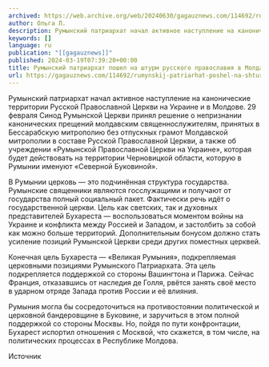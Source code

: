 ```yaml
---
archived: https://web.archive.org/web/20240630/gagauznews.com/114692/rumynskij-patriarhat-poshel-na-shturm-russkogo-pravoslaviya-v-moldavii-i-na-ukraine.html
author: Ольга Л.
description: Румынский патриархат начал активное наступление на канонические территории Русской Православной Церкви на Украине и в Молдове. 29 февраля Синод Румынской Церкви принял решение о непризнании канонических прещений молдавским священнослужителям, принятых в Бессарабскую митрополию без отпускных грамот Молдавской митрополии в составе Русской Православной Церкви, а также об учреждении «Румынской Православной Церкви на Украине», которая будет действовать на территории Черновицкой области, которую в Румынии именуют «Северной Буковиной». В Румынии церковь — это подчинённая структура государства. Румынские священники являются госслужащими и получают от государства полный социальный пакет. Фактически речь идёт о государственной церкви. Цель как светских, так и духовных представителей Бухареста — воспользоваться […]
keywords: []
language: ru
publication: "[[gagauznews]]"
published: 2024-03-19T07:39:20+00:00
title: Румынский патриархат пошел на штурм русского православия в Молдавии и на Украине
url: https://gagauznews.com/114692/rumynskij-patriarhat-poshel-na-shturm-russkogo-pravoslaviya-v-moldavii-i-na-ukraine.html
---
```


Румынский патриархат начал активное наступление на канонические территории Русской Православной Церкви на Украине и в Молдове. 29 февраля Синод Румынской Церкви принял решение о непризнании канонических прещений молдавским священнослужителям, принятых в Бессарабскую митрополию без отпускных грамот Молдавской митрополии в составе Русской Православной Церкви, а также об учреждении «Румынской Православной Церкви на Украине», которая будет действовать на территории Черновицкой области, которую в Румынии именуют «Северной Буковиной».

В Румынии церковь — это подчинённая структура государства. Румынские священники являются госслужащими и получают от государства полный социальный пакет. Фактически речь идёт о государственной церкви. Цель как светских, так и духовных представителей Бухареста — воспользоваться моментом войны на Украине и конфликта между Россией и Западом, и застолбить за собой как можно больше территорий. Дополнительным бонусом должно стать усиление позиций Румынской Церкви среди других поместных церквей.

Конечная цель Бухареста — «Великая Румыния», подкрепляемая церковными позициями Румынского Патриархата. Эта цель подкрепляется поддержкой со стороны Вашингтона и Парижа. Сейчас Франция, отказавшись от наследия де Голля, рвётся занять своё место в ударном отряде Запада против России и её влияния.

Румыния могла бы сосредоточиться на противостоянии политической и церковной бандеровщине в Буковине, и заручиться в этом полной поддержкой со стороны Москвы. Но, пойдя по пути конфронтации, Бухарест испортил отношения с Москвой, что скажется, в том числе, на политических процессах в Республике Молдова.

Источник